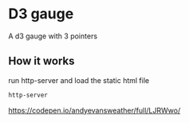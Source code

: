 # D3 gauge
A d3 gauge with 3 pointers

## How it works
run http-server and load the static html file


```bash
http-server
```

https://codepen.io/andyevansweather/full/LJRWwo/